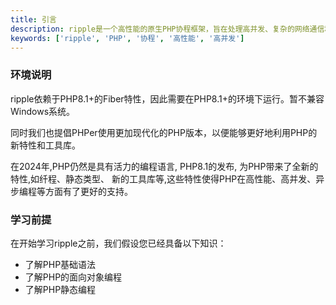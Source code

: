 ```yaml
---
title: 引言
description: ripple是一个高性能的原生PHP协程框架，旨在处理高并发、复杂的网络通信和数据操作。
keywords: ['ripple', 'PHP', '协程', '高性能', '高并发']
---
```


### 环境说明

ripple依赖于PHP8.1+的Fiber特性，因此需要在PHP8.1+的环境下运行。暂不兼容Windows系统。

同时我们也提倡PHPer使用更加现代化的PHP版本，以便能够更好地利用PHP的新特性和工具库。

在2024年,PHP仍然是具有活力的编程语言, PHP8.1的发布, 为PHP带来了全新的特性,如纤程、静态类型、
新的工具库等,这些特性使得PHP在高性能、高并发、异步编程等方面有了更好的支持。

### 学习前提

在开始学习ripple之前，我们假设您已经具备以下知识：

- 了解PHP基础语法
- 了解PHP的面向对象编程
- 了解PHP静态编程
